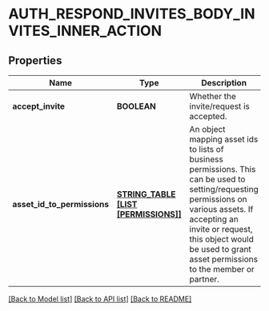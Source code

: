 # AUTH_RESPOND_INVITES_BODY_INVITES_INNER_ACTION

## Properties
Name | Type | Description | Notes
------------ | ------------- | ------------- | -------------
**accept_invite** | **BOOLEAN** | Whether the invite/request is accepted. | [default to null]
**asset_id_to_permissions** | [**STRING_TABLE [LIST [PERMISSIONS]]**](LIST.md) | An object mapping asset ids to lists of business permissions. This can be used to setting/requesting permissions on various assets. If accepting an invite or request, this object would be used to grant asset permissions to the member or partner.  | [optional] [default to null]

[[Back to Model list]](../README.md#documentation-for-models) [[Back to API list]](../README.md#documentation-for-api-endpoints) [[Back to README]](../README.md)


